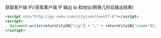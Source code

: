 获取客户端 IP//获取客户端 IP
输出 ip 和地址(稍等几秒后输出结果)

```html
<script src="http://pv.sohu.com/cityjson?ie=utf-8"></script>
<script>
  document.write(returnCitySN["cip"] + "," + returnCitySN["cname"]);
</script>
```
